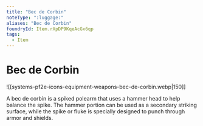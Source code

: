 ```yaml
---
title: "Bec de Corbin"
noteType: ":luggage:"
aliases: "Bec de Corbin"
foundryId: Item.rXpDP9KqeAcGx6qp
tags:
  - Item
---
```


# Bec de Corbin
![[systems-pf2e-icons-equipment-weapons-bec-de-corbin.webp|150]]

A bec de corbin is a spiked polearm that uses a hammer head to help balance the spike. The hammer portion can be used as a secondary striking surface, while the spike or fluke is specially designed to punch through armor and shields.
